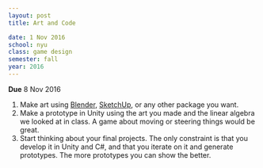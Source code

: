 ```yaml
---
layout: post
title: Art and Code

date: 1 Nov 2016
school: nyu
class: game design
semester: fall
year: 2016
--- 
```


**Due** 8 Nov 2016

1. Make art using [Blender](http://blender.org/), [SketchUp](http://www.sketchup.com/), or any other package you want.
2. Make a prototype in Unity using the art you made and the linear algebra we looked at in class. A game about moving or steering things would be great.
3. Start thinking about your final projects. The only constraint is that you develop it in Unity and C#, and that you iterate on it and generate prototypes. The more prototypes you can show the better.